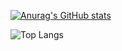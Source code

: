 [![Anurag's GitHub stats](https://github-readme-stats.vercel.app/api?username=jo87jimmy&show=reviews&show_icons=true&theme=ambient_gradient&locale=zh-tw&include_all_commits=true&count_private=true)](https://github.com/jo87jimmy/)

![Top Langs](https://github-readme-stats.vercel.app/api/top-langs/?username=jo87jimmy&layout=compact)

